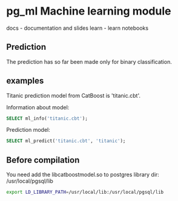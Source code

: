 # pg_ml Machine learning module

docs - documentation and slides
learn - learn notebooks

## Prediction

The prediction has so far been made only for binary classification.

## examples

Titanic prediction model from CatBoost is 'titanic.cbt'.

Information about model:
```sql
SELECT ml_info('titanic.cbt');  
```

Prediction model:
```sql
SELECT ml_predict('titanic.cbt', 'titanic');  
```

## Before compilation
You need add the libcatboostmodel.so to postgres library dir: /usr/local/pgsql/lib

```bash
export LD_LIBRARY_PATH=/usr/local/lib:/usr/local/pgsql/lib
```



